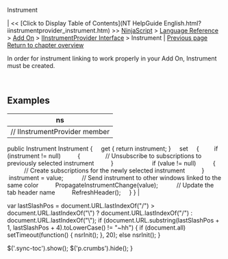 ﻿










 


Instrument







| &lt;&lt; [Click to Display Table of Contents](NT HelpGuide English.html?iinstrumentprovider_instrument.htm) &gt;&gt;
 [NinjaScript](ninjascript.htm) &gt; [Language Reference](language_reference_wip.htm) &gt; [Add On](add_on.htm) &gt; [IInstrumentProvider Interface](iinstrumentprovider_interface.htm) &gt;
Instrument | [Previous page](iinstrumentprovider_interface.htm)
[Return to chapter overview](iinstrumentprovider_interface.htm)










In order for instrument linking to work properly in your Add On, Instrument must be created.


 



Examples
--------




| ns |
| --- |
| // IInstrumentProvider member
public Instrument Instrument
{
     get { return instrument; }
     set
     {
         if (instrument != null)
          {
               // Unsubscribe to subscriptions to previously selected instrument
          }
               
         if (value != null)
          {
               // Create subscriptions for the newly selected instrument
          }
 
          instrument = value;
 
         // Send instrument to other windows linked to the same color
          PropagateInstrumentChange(value);
 
         // Update the tab header name
          RefreshHeader();
     }
} |






 
 var lastSlashPos = document.URL.lastIndexOf("/") &gt; document.URL.lastIndexOf("\\") ? document.URL.lastIndexOf("/") : document.URL.lastIndexOf("\\");
 if (document.URL.substring(lastSlashPos + 1, lastSlashPos + 4).toLowerCase() != "~hh") {
 if (document.all) setTimeout(function() {
 nsrInit();
 }, 20);
 else nsrInit();
 }
 
 
 $('.sync-toc').show();
 $('p.crumbs').hide();
 }
 
 
 



